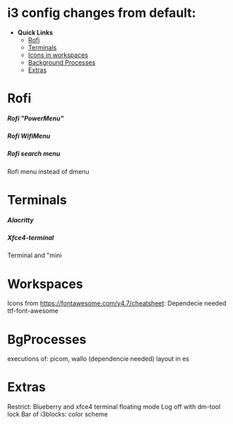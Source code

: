 # i3 config changes from default:
- **Quick Links** 
    - [Rofi](#rofi)
    - [Terminals](#terminals)
    - [Icons in workspaces](#workspaces)
    - [Background Processes](#bgprocesses)
    - [Extras](#extras)

# Rofi
##### Rofi "PowerMenu"
##### Rofi WifiMenu
##### Rofi search menu 
Rofi menu instead of dmenu

# Terminals
##### Alacritty 
##### Xfce4-terminal 
Terminal and "mini 

# Workspaces
Icons from https://fontawesome.com/v4.7/cheatsheet:
Dependecie needed ttf-font-awesome 

# BgProcesses
executions of: picom, wallo (dependencie needed) layout in es 
# Extras
Restrict: Blueberry and xfce4 terminal floating mode 
Log off with dm-tool lock 
Bar of i3blocks: color scheme 
